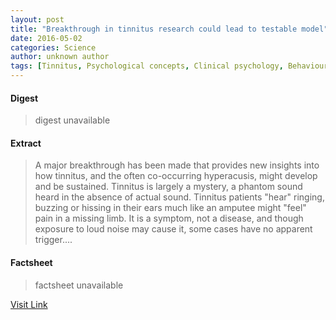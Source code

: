 ```yaml
---
layout: post
title: "Breakthrough in tinnitus research could lead to testable model"
date: 2016-05-02
categories: Science
author: unknown author
tags: [Tinnitus, Psychological concepts, Clinical psychology, Behavioural sciences, Psychology, Neuropsychological assessment, Cognition, Neuroscience, Cognitive science, Nervous system]
---
```



#### Digest
>digest unavailable

#### Extract
>A major breakthrough has been made that provides new insights into how tinnitus, and the often co-occurring hyperacusis, might develop and be sustained. Tinnitus is largely a mystery, a phantom sound heard in the absence of actual sound. Tinnitus patients "hear" ringing, buzzing or hissing in their ears much like an amputee might "feel" pain in a missing limb. It is a symptom, not a disease, and though exposure to loud noise may cause it, some cases have no apparent trigger....

#### Factsheet
>factsheet unavailable

[Visit Link](http://feeds.sciencedaily.com/~r/sciencedaily/~3/yd1tSzxRg3g/150512152646.htm)



